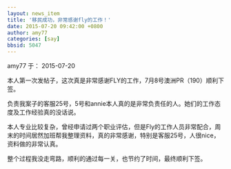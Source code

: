 ```yaml
---
layout: news_item
title: '移民成功，非常感谢fly的工作！'
date: 2015-07-20 09:42:00 +0800
author: amy77
categories: [say]
bbsid: 5047
---
```


amy77 于： 2015-07-20

本人第一次发帖子，这次真是非常感谢FLY的工作，7月8号澳洲PR（190）顺利下签。

负责我案子的客服25号，5号和annie本人真的是非常负责任的人。她们的工作态度及工作经验真的没话说。

本人专业比较复杂，曾经申请过两个职业评估，但是Fly的工作人员非常配合，周末的时间居然加班帮我整理资料，真的非常感谢，特别是客服25号，人很nice，资料做的非常认真。

整个过程我没走弯路，顺利的通过每一关，也节约了时间，最终顺利下签。
